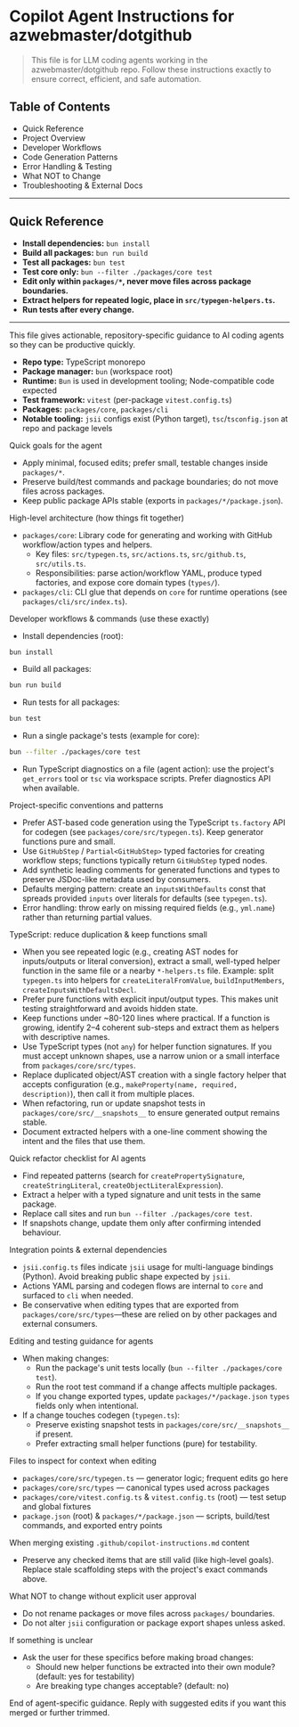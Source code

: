 
# Copilot Agent Instructions for azwebmaster/dotgithub

> This file is for LLM coding agents working in the azwebmaster/dotgithub repo. Follow these instructions exactly to ensure correct, efficient, and safe automation.

## Table of Contents
- Quick Reference
- Project Overview
- Developer Workflows
- Code Generation Patterns
- Error Handling & Testing
- What NOT to Change
- Troubleshooting & External Docs

---

## Quick Reference

- **Install dependencies:** `bun install`
- **Build all packages:** `bun run build`
- **Test all packages:** `bun test`
- **Test core only:** `bun --filter ./packages/core test`
- **Edit only within `packages/*`, never move files across package boundaries.**
- **Extract helpers for repeated logic, place in `src/typegen-helpers.ts`.**
- **Run tests after every change.**

---

<!-- Project-specific Copilot instructions for azwebmaster/dotgithub -->

This file gives actionable, repository-specific guidance to AI coding agents so they can be productive quickly.

- **Repo type:** TypeScript monorepo
- **Package manager:** `bun` (workspace root)
- **Runtime:** `Bun` is used in development tooling; Node-compatible code expected
- **Test framework:** `vitest` (per-package `vitest.config.ts`)
- **Packages:** `packages/core`, `packages/cli`
- **Notable tooling:** `jsii` configs exist (Python target), `tsc`/`tsconfig.json` at repo and package levels

Quick goals for the agent
- Apply minimal, focused edits; prefer small, testable changes inside `packages/*`.
- Preserve build/test commands and package boundaries; do not move files across packages.
- Keep public package APIs stable (exports in `packages/*/package.json`).

High-level architecture (how things fit together)
- `packages/core`: Library code for generating and working with GitHub workflow/action types and helpers.
  - Key files: `src/typegen.ts`, `src/actions.ts`, `src/github.ts`, `src/utils.ts`.
  - Responsibilities: parse action/workflow YAML, produce typed factories, and expose core domain types (`types/`).
- `packages/cli`: CLI glue that depends on `core` for runtime operations (see `packages/cli/src/index.ts`).

Developer workflows & commands (use these exactly)
- Install dependencies (root):
```bash
bun install
```
- Build all packages:
```bash
bun run build
```
- Run tests for all packages:
```bash
bun test
```
- Run a single package's tests (example for core):
```bash
bun --filter ./packages/core test
```
- Run TypeScript diagnostics on a file (agent action): use the project's `get_errors` tool or `tsc` via workspace scripts. Prefer diagnostics API when available.

Project-specific conventions and patterns
- Prefer AST-based code generation using the TypeScript `ts.factory` API for codegen (see `packages/core/src/typegen.ts`). Keep generator functions pure and small.
- Use `GitHubStep` / `Partial<GitHubStep>` typed factories for creating workflow steps; functions typically return `GitHubStep` typed nodes.
- Add synthetic leading comments for generated functions and types to preserve JSDoc-like metadata used by consumers.
- Defaults merging pattern: create an `inputsWithDefaults` const that spreads provided `inputs` over literals for defaults (see `typegen.ts`).
- Error handling: throw early on missing required fields (e.g., `yml.name`) rather than returning partial values.

TypeScript: reduce duplication & keep functions small
- When you see repeated logic (e.g., creating AST nodes for inputs/outputs or literal conversion), extract a small, well-typed helper function in the same file or a nearby `*-helpers.ts` file. Example: split `typegen.ts` into helpers for `createLiteralFromValue`, `buildInputMembers`, `createInputsWithDefaultsDecl`.
- Prefer pure functions with explicit input/output types. This makes unit testing straightforward and avoids hidden state.
- Keep functions under ~80-120 lines where practical. If a function is growing, identify 2–4 coherent sub-steps and extract them as helpers with descriptive names.
- Use TypeScript types (not `any`) for helper function signatures. If you must accept unknown shapes, use a narrow union or a small interface from `packages/core/src/types`.
- Replace duplicated object/AST creation with a single factory helper that accepts configuration (e.g., `makeProperty(name, required, description)`), then call it from multiple places.
- When refactoring, run or update snapshot tests in `packages/core/src/__snapshots__` to ensure generated output remains stable.
- Document extracted helpers with a one-line comment showing the intent and the files that use them.

Quick refactor checklist for AI agents
- Find repeated patterns (search for `createPropertySignature`, `createStringLiteral`, `createObjectLiteralExpression`).
- Extract a helper with a typed signature and unit tests in the same package.
- Replace call sites and run `bun --filter ./packages/core test`.
- If snapshots change, update them only after confirming intended behaviour.


Integration points & external dependencies
- `jsii.config.ts` files indicate `jsii` usage for multi-language bindings (Python). Avoid breaking public shape expected by `jsii`.
- Actions YAML parsing and codegen flows are internal to `core` and surfaced to `cli` when needed.
- Be conservative when editing types that are exported from `packages/core/src/types`—these are relied on by other packages and external consumers.

Editing and testing guidance for agents
- When making changes:
  - Run the package's unit tests locally (`bun --filter ./packages/core test`).
  - Run the root test command if a change affects multiple packages.
  - If you change exported types, update `packages/*/package.json` `types` fields only when intentional.
- If a change touches codegen (`typegen.ts`):
  - Preserve existing snapshot tests in `packages/core/src/__snapshots__` if present.
  - Prefer extracting small helper functions (pure) for testability.

Files to inspect for context when editing
- `packages/core/src/typegen.ts` — generator logic; frequent edits go here
- `packages/core/src/types` — canonical types used across packages
- `packages/core/vitest.config.ts` & `vitest.config.ts` (root) — test setup and global fixtures
- `package.json` (root) & `packages/*/package.json` — scripts, build/test commands, and exported entry points

When merging existing `.github/copilot-instructions.md` content
- Preserve any checked items that are still valid (like high-level goals). Replace stale scaffolding steps with the project's exact commands above.

What NOT to change without explicit user approval
- Do not rename packages or move files across `packages/` boundaries.
- Do not alter `jsii` configuration or package export shapes unless asked.

If something is unclear
- Ask the user for these specifics before making broad changes:
  - Should new helper functions be extracted into their own module? (default: yes for testability)
  - Are breaking type changes acceptable? (default: no)

End of agent-specific guidance. Reply with suggested edits if you want this merged or further trimmed.
